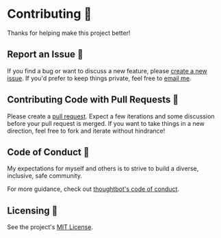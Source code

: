 # Contributing 👫

Thanks for helping make this project better!

## Report an Issue 🐛

If you find a bug or want to discuss a new feature, please [create a new issue](https://github.com/SantiagoGasco87Jack/twirpscript/issues). If you'd prefer to keep things private, feel free to [email me](mailto:devsantiago87@gmail.com?subject=twirpscript).

## Contributing Code with Pull Requests 🎁

Please create a [pull request](https://github.com/SantiagoGasco87Jack/twirpscript/pulls). Expect a few iterations and some discussion before your pull request is merged. If you want to take things in a new direction, feel free to fork and iterate without hindrance!

## Code of Conduct 🧐

My expectations for myself and others is to strive to build a diverse, inclusive, safe community.

For more guidance, check out [thoughtbot's code of conduct](https://thoughtbot.com/open-source-code-of-conduct).

## Licensing 📃

See the project's [MIT License](https://github.com/SantiagoGasco87Jack/twirpscript/blob/main/LICENSE).
